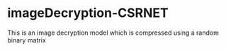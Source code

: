 # imageDecryption-CSRNET
This is an image decryption model which is compressed using a random binary matrix
